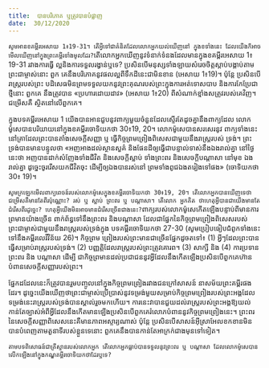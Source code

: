 ```yaml
---
title:  បានបរិភោគ ឬត្រូវបានបំផ្លាញ
date:  30/12/2020
---
```


`សូមអានខគម្ពីរអេសាយ 1៖19-31។ តើអ្វីទៅជាគំនិតដែលលោកអ្នកយល់ឃើញនៅ ក្នុងខទាំងនេះ ដែលយើងក៏អាចមើលឃើញនៅក្នុងព្រះគម្ពីរទាំងមូលដែរ?`តើលោកអ្នកឃើញនូវទំនាក់ទំនងដែលមានក្នុងខគម្ពីរអេសាយ 1៖19-31 រវាងការធ្វើ ល្អនិងការទទួលរង្វាន់ឬទេ? ប្រសិនបើមនុស្សទាំងឡាយសំរេចចិត្តស្តាប់បង្គាប់តាមព្រះជាម្ចាស់នោះ ពួក គេនឹងបរិភោគនូវផលល្អពីទឹកដីនេះជាមិនខាន (អេសាយ 1៖19)។ ប៉ុន្តែ ប្រសិនបើរាស្រ្តរបស់ព្រះ បដិសេធមិនព្រមទទួលយកនូវព្រះគុណរបស់ព្រះក្នុងការអត់ទោសបាប និងការកែប្រែជាថ្មីនោះ ពួកគេ នឹងត្រូវបាន «ប្រហារដោយដាវ» (អេសាយ 1៖20) ពីសំណាក់ខ្មាំងសត្រូវរបស់គេវិញ។ ជម្រើសគឺ ស្ថិតនៅលើពួកគេ។

ក្នុងបទគម្ពីរអេសាយ 1 យើងបានអានជួបនូវពាក្យមួយចំនួនដែលស្ទើរតែដូចគ្នានឹងពាក្យដែល លោកម៉ូសេបានបរិយាយនៅក្នុងខគម្ពីរចោទិយកថា 30៖19, 20។ លោកម៉ូសេបានសរសេរនូវ ពាក្យទាំងនេះ នៅគ្រាដែលព្រះបានតាំងសេចក្តីសញ្ញា ឬ ធ្វើកិច្ចព្រមព្រៀងពិសេសជាមួយនឹងរាស្ត្ររបស់ ទ្រង់។ ព្រះទ្រង់បានមានបន្ទូលថា «អញអាងដល់ស្ថានសួគ៌ និងផែនដីឲ្យធ្វើជាបន្ទាល់ទាស់នឹងឯងរាល់គ្នា នៅថ្ងៃនេះថា អញបានដាក់សំញែងទាំងជីវិត និងសេចក្តីស្លាប់ ទាំងព្រះពរ និងសេចក្តីបណ្តាសា នៅមុខ ឯងរាល់គ្នា ដូច្នេះចូររើសយកជីវិតចុះ ដើម្បីឲ្យឯងបានរស់នៅ ព្រមទាំងពូជឯងតរៀងទៅផង» (ចោទិយកថា 30៖ 19)។

`សូមក្រឡេកមើលពាក្យពេចន៍របស់លោកម៉ូសេក្នុងខគម្ពីរចោទិយកថា 30៖19, 20។ តើលោកអ្នកបានឃើញទេថា ជម្រើសគឺមានតែពីរប៉ុណ្ណោះ? រស់ ឬ ស្លាប់ ព្រះពរ ឬ បណ្ដាសា។ តើលោក អ្នកគិត ថាហេតុអ្វីបានជាយើងមានតែជំរើសពីរដូច្នេះ? ហេតុអ្វីយើងមិនអាចមានជំរើសច្រើនជាងនេះ?`ពាក្យរបស់លោកម៉ូសេកើតឡើងបន្ទាប់ពីមានការព្រមានយ៉ាងច្រើន ពាក់ព័ន្ធទៅនឹងព្រះពរ និងបណ្តាសា ដែលជាផ្នែកនៃកិច្ចព្រមព្រៀងពិសេសរបស់ព្រះជាម្ចាស់ជាមួយនឹងរាស្រ្តរបស់ទ្រង់ក្នុង បទគម្ពីរចោទិយកថា 27-30 (សូមប្រៀបធៀបជំពូកទាំងនេះទៅនឹងគម្ពីរលេវីវិន័យ 26)។ កិច្ចព្រម ព្រៀងរបស់ព្រះមានជាច្រើនផ្នែកដូចតទៅ៖ (1) អ្វីៗដែលព្រះបានធ្វើសម្រាប់រាស្ដ្ររបស់ទ្រង់។ (2) បញ្ញត្ដិដែលរាស្ដ្ររបស់ព្រះត្រូវគោរព។ (3) សាក្សី និង (4) ការប្រទានព្រះពរ និង បណ្តាសា ដើម្បី ជាកិច្ចព្រមានដល់ប្រជាជននូវអ្វីដែលនឹងកើតឡើងប្រសិនបើពួកគេហ៊ានបំពានសេចក្តីសញ្ញារបស់ព្រះ។

ផ្នែកដដែលនេះក៏ត្រូវបានរួមបញ្ចូលនៅក្នុងកិច្ចព្រមព្រៀងរវាងជនក្រៅសាសន៍ នាសម័យព្រះគម្ពីរផង ដែរ។ ដូច្នេះយើងឃើញថាព្រះជាម្ចាស់ប្រើប្រាស់នូវទម្រង់មួយសម្រាប់កិច្ចព្រមព្រៀងរបស់ព្រះអង្គដែល ទម្រង់នេះរាស្រ្តរបស់ទ្រង់បានស្គាល់រួចមកហើយ។ ការនេះវាបានជួយដល់រាស្រ្តរបស់ព្រះអង្គឱ្យយល់ កាន់តែច្បាស់អំពីអ្វីដែលនឹងកើតមានឡើងប្រសិនបើពួកគេរំលោភបំពាននូវកិច្ចព្រមព្រៀងនេះ។ ព្រះពរ នៃសេចក្តីសញ្ញាពិសេសនេះគឺមានភាពអស្ចារ្យណាស់ ប៉ុន្តែ ប្រសិនបើសាសន៍អ៊ីស្រាអែលខកខានមិនបានបំពេញតាមតួនាទីរបស់ខ្លួនទេនោះ ពួកគេនឹងបានកាន់តែអាក្រក់ជាងមុនទៅទៀត។

`តាមបទពិសោធន៍ជាគ្រីស្ទានរបស់លោកអ្នក តើលោកអ្នកធ្លាប់បានទទួលនូវព្រះពរ ឬ បណ្តាសា ដែលលោកម៉ូសេបានលើកឡើងនៅក្នុងកណ្ឌគម្ពីរចោទិយកថាដែរឬទេ?`